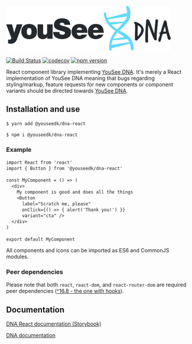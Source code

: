 ![YouSee DNA React logo](logo.svg)

[![Build Status](https://travis-ci.org/youseedk/dna-react.svg?branch=master)](https://travis-ci.org/youseedk/dna-react) [![codecov](https://codecov.io/gh/havgry/ys-react/branch/master/graph/badge.svg)](https://codecov.io/gh/havgry/ys-react) [![npm version](https://badge.fury.io/js/%40youseedk%2Fdna-react.svg)](https://badge.fury.io/js/%40youseedk%2Fdna-react)

React component library implementing [YouSee DNA](https://github.com/youseedk/dna). It's merely a React implementation of YouSee DNA meaning that bugs regarding styling/markup, feature requests for new components or component variants should be directed towards [YouSee DNA](https://github.com/youseedk/dna/issues).

## Installation and use

```
$ yarn add @youseedk/dna-react
```

```
$ npm i @youseedk/dna-react
```

### Example

```
import React from 'react'
import { Button } from '@youseedk/dna-react'

const MyComponent = () => (
  <div>
    My component is good and does all the things
    <Button
      label="Scratch me, please"
      onClick={() => { alert('Thank you!') }}
      variant="cta" />
  </div>
)

export default MyComponent
```
All components and icons can be imported as ES6 and CommonJS modules.

### Peer dependencies

Please note that both `react`, `react-dom`, and `react-router-dom` are required peer dependencies ([^16.8 - the one with hooks](https://reactjs.org/blog/2019/02/06/react-v16.8.0.html)).

## Documentation
[DNA React documentation (Storybook)](https://youseedk.github.io/dna-react/)

[DNA documentation](https://dna.yousee.dk/)
